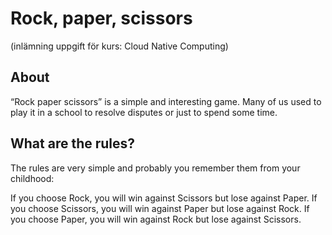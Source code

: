 # Rock, paper, scissors
(inlämning uppgift för kurs: Cloud Native Computing)

## About
“Rock paper scissors” is a simple and interesting game. Many of us used to play it in a school to resolve disputes or just to spend some time.
## What are the rules?
The rules are very simple and probably you remember them from your childhood:

If you choose Rock, you will win against Scissors but lose against Paper.
If you choose Scissors, you will win against Paper but lose against Rock.
If you choose Paper, you will win against Rock but lose against Scissors.


